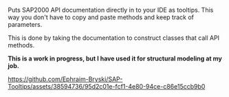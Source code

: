 Puts SAP2000 API documentation directly in to your IDE as tooltips. This way you don't have to copy and paste methods and keep track of parameters.

This is done by taking the documentation to construct classes that call API methods.

**This is a work in progress, but I have used it for structural modeling at my job.**

https://github.com/Ephraim-Bryski/SAP-Tooltips/assets/38594736/95d2c01e-fcf1-4e80-94ce-c86e15ccb9b0


